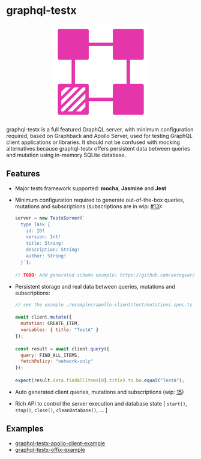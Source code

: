# graphql-testx

<p align="center">
  <img width="256" src="./logo/graphql-testx.png">
</p>

graphql-testx is a full featured GraphQL server, with minimum configuration required,
based on Graphback and Apollo Server, used for testing GraphQL client applications or
libraries. It should not be confused with mocking alternatives because graphql-testx
offers persistent data between queries and mutation using in-memory SQLite database.

## Features

- Major tests framework supported: **mocha**, **Jasmine** and **Jest**

- Minimum configuration required to generate out-of-the-box queries, mutations
  and subscriptions (subscriptions are in wip: [#13](https://github.com/aerogear/graphql-testx/issues/13)):

  ```js
  server = new TestxServer(`
    type Task {
      id: ID!
      version: Int!
      title: String!
      description: String!
      author: String!
    }`);

  // TODO: Add generated schema example: https://github.com/aerogear/graphql-testx/issues/36
  ```

- Persistent storage and real data between queries, mutations and subscriptions:

  ```js
  // see the example ./examples/apollo-client/test/mutations.spec.ts for the full code

  await client.mutate({
    mutation: CREATE_ITEM,
    variables: { title: "TestA" }
  });

  const result = await client.query({
    query: FIND_ALL_ITEMS,
    fetchPolicy: "network-only"
  });

  expect(result.data.findAllItems[0].title).to.be.equal("TestA");
  ```

- Auto generated client queries, mutations and subscriptions (wip: [15](https://github.com/aerogear/graphql-testx/issues/15))

- Rich API to control the server execution and database state
  [ `start()`, `stop()`, `close()`, `cleanDatabase()`, ... ]

## Examples

- [graphql-testx-apollo-client-example](./examples/apollo-client)
- [graphql-testx-offix-example](./examples/offix)
